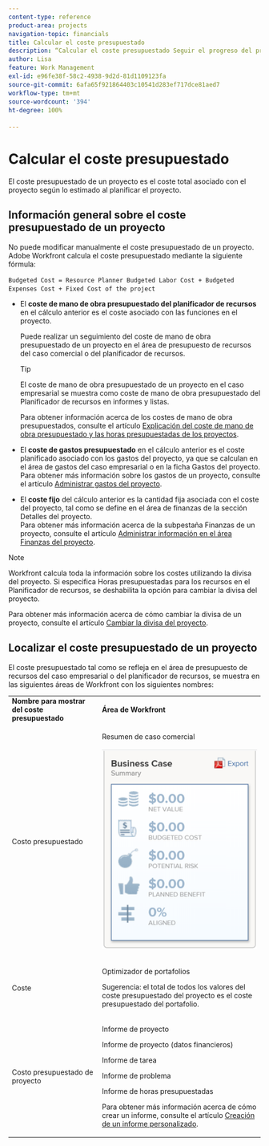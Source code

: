 ```yaml
---
content-type: reference
product-area: projects
navigation-topic: financials
title: Calcular el coste presupuestado
description: “Calcular el coste presupuestado Seguir el progreso del proyecto con un informe de utilización”
author: Lisa
feature: Work Management
exl-id: e96fe38f-58c2-4938-9d2d-81d1109123fa
source-git-commit: 6afa65f921864403c10541d283ef717dce81aed7
workflow-type: tm+mt
source-wordcount: '394'
ht-degree: 100%

---
```


# Calcular el coste presupuestado

<!--
<div data-mc-conditions="QuicksilverOrClassic.Draft mode">
<p>(NOTE: This article is linked from "Tracking Project Progress with a Utilization Report"</p>
<p>Keep the structure of this article similar to Calculating Budgeted Labor Cost)</p>
</div>
-->

El coste presupuestado de un proyecto es el coste total asociado con el proyecto según lo estimado al planificar el proyecto.

## Información general sobre el coste presupuestado de un proyecto

No puede modificar manualmente el coste presupuestado de un proyecto. Adobe Workfront calcula el coste presupuestado mediante la siguiente fórmula:

`Budgeted Cost = Resource Planner Budgeted Labor Cost + Budgeted Expenses Cost + Fixed Cost of the project`

* El **coste de mano de obra presupuestado del planificador de recursos** en el cálculo anterior es el coste asociado con las funciones en el proyecto.

  Puede realizar un seguimiento del coste de mano de obra presupuestado de un proyecto en el área de presupuesto de recursos del caso comercial o del planificador de recursos.

  >[!TIP]
  >
  >  El coste de mano de obra presupuestado de un proyecto en el caso empresarial se muestra como coste de mano de obra presupuestado del Planificador de recursos en informes y listas.

  Para obtener información acerca de los costes de mano de obra presupuestados, consulte el artículo [Explicación del coste de mano de obra presupuestado y las horas presupuestadas de los proyectos](../../../manage-work/projects/project-finances/budgeted-labor-cost.md).

* El **coste de gastos presupuestado** en el cálculo anterior es el coste planificado asociado con los gastos del proyecto, ya que se calculan en el área de gastos del caso empresarial o en la ficha Gastos del proyecto.\
  Para obtener más información sobre los gastos de un proyecto, consulte el artículo [Administrar gastos del proyecto](../../../manage-work/projects/project-finances/manage-project-expenses.md).

* El **coste fijo** del cálculo anterior es la cantidad fija asociada con el coste del proyecto, tal como se define en el área de finanzas de la sección Detalles del proyecto.\
  Para obtener más información acerca de la subpestaña Finanzas de un proyecto, consulte el artículo [Administrar información en el área Finanzas del proyecto](../../../manage-work/projects/project-finances/manage-project-finance-area.md).

>[!NOTE]
>
>Workfront calcula toda la información sobre los costes utilizando la divisa del proyecto. Si especifica Horas presupuestadas para los recursos en el Planificador de recursos, se deshabilita la opción para cambiar la divisa del proyecto.
>
>Para obtener más información acerca de cómo cambiar la divisa de un proyecto, consulte el artículo [Cambiar la divisa del proyecto](../../../manage-work/projects/project-finances/change-project-currency.md).

## Localizar el coste presupuestado de un proyecto

El coste presupuestado tal como se refleja en el área de presupuesto de recursos del caso empresarial o del planificador de recursos, se muestra en las siguientes áreas de Workfront con los siguientes nombres:

<table style="table-layout:auto"> 
   <col> 
   <col> 
   <tbody> 
    <tr> 
     <td><strong>Nombre para mostrar del coste presupuestado</strong></td> 
     <td><strong>Área de Workfront</strong></td> 
    </tr> 
    <tr> 
     <td>Costo presupuestado</td> 
     <td> <p>Resumen de caso comercial</p> <p> <img src="assets/business-case-summary-qs-350x453.png" style="width: 350;height: 453;"> </p> </td> 
    </tr> 
    <tr> 
     <td>Coste</td> 
     <td> <p>Optimizador de portafolios</p> <p>Sugerencia: el total de todos los valores del coste presupuestado del proyecto es el coste presupuestado del portafolio.</p> </td> 
    </tr> 
    <tr> 
     <td>Costo presupuestado de proyecto</td> 
     <td> <!--
       <p data-mc-conditions="QuicksilverOrClassic.Draft mode">Resource Estimates report (NOTE: this was removed with flash)</p>
      --> <p>Informe de proyecto</p> <p>Informe de proyecto (datos financieros)</p> <p>Informe de tarea</p> <p>Informe de problema</p> <p>Informe de horas presupuestadas</p> <p>Para obtener más información acerca de cómo crear un informe, consulte el artículo <a href="../../../reports-and-dashboards/reports/creating-and-managing-reports/create-custom-report.md" class="MCXref xref">Creación de un informe personalizado</a>.</p> </td> 
    </tr> 
   </tbody> 
  </table>
